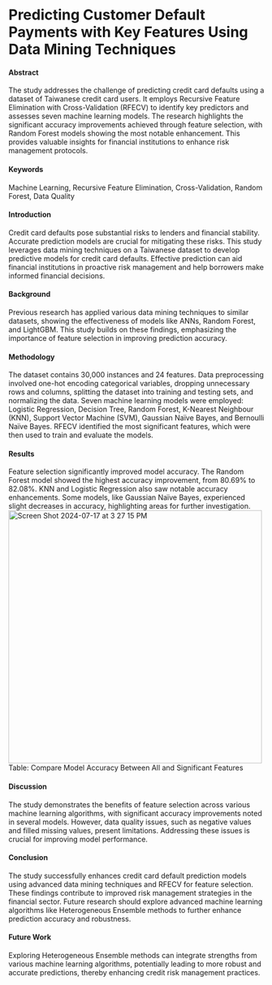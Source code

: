 # Predicting Customer Default Payments with Key Features Using Data Mining Techniques


#### Abstract
The study addresses the challenge of predicting credit card defaults using a dataset of Taiwanese credit card users. It employs Recursive Feature Elimination with Cross-Validation (RFECV) to identify key predictors and assesses seven machine learning models. The research highlights the significant accuracy improvements achieved through feature selection, with Random Forest models showing the most notable enhancement. This provides valuable insights for financial institutions to enhance risk management protocols.

#### Keywords
Machine Learning, Recursive Feature Elimination, Cross-Validation, Random Forest, Data Quality

#### Introduction
Credit card defaults pose substantial risks to lenders and financial stability. Accurate prediction models are crucial for mitigating these risks. This study leverages data mining techniques on a Taiwanese dataset to develop predictive models for credit card defaults. Effective prediction can aid financial institutions in proactive risk management and help borrowers make informed financial decisions.

#### Background
Previous research has applied various data mining techniques to similar datasets, showing the effectiveness of models like ANNs, Random Forest, and LightGBM. This study builds on these findings, emphasizing the importance of feature selection in improving prediction accuracy.

#### Methodology
The dataset contains 30,000 instances and 24 features. Data preprocessing involved one-hot encoding categorical variables, dropping unnecessary rows and columns, splitting the dataset into training and testing sets, and normalizing the data. Seven machine learning models were employed: Logistic Regression, Decision Tree, Random Forest, K-Nearest Neighbour (KNN), Support Vector Machine (SVM), Gaussian Naïve Bayes, and Bernoulli Naïve Bayes. RFECV identified the most significant features, which were then used to train and evaluate the models.

#### Results
Feature selection significantly improved model accuracy. The Random Forest model showed the highest accuracy improvement, from 80.69% to 82.08%. KNN and Logistic Regression also saw notable accuracy enhancements. Some models, like Gaussian Naïve Bayes, experienced slight decreases in accuracy, highlighting areas for further investigation.
<img width="499" alt="Screen Shot 2024-07-17 at 3 27 15 PM" src="https://github.com/user-attachments/assets/a28f583a-129d-4cfc-8336-3add0fc4b9be">
Table: Compare Model Accuracy Between All and Significant Features

#### Discussion
The study demonstrates the benefits of feature selection across various machine learning algorithms, with significant accuracy improvements noted in several models. However, data quality issues, such as negative values and filled missing values, present limitations. Addressing these issues is crucial for improving model performance.

#### Conclusion
The study successfully enhances credit card default prediction models using advanced data mining techniques and RFECV for feature selection. These findings contribute to improved risk management strategies in the financial sector. Future research should explore advanced machine learning algorithms like Heterogeneous Ensemble methods to further enhance prediction accuracy and robustness.

#### Future Work
Exploring Heterogeneous Ensemble methods can integrate strengths from various machine learning algorithms, potentially leading to more robust and accurate predictions, thereby enhancing credit risk management practices.
